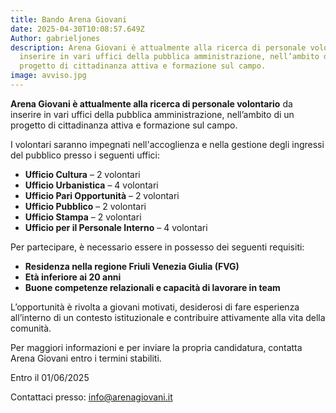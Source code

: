 ```yaml
---
title: Bando Arena Giovani
date: 2025-04-30T10:08:57.649Z
Author: gabrieljones
description: Arena Giovani è attualmente alla ricerca di personale volontario da
  inserire in vari uffici della pubblica amministrazione, nell’ambito di un
  progetto di cittadinanza attiva e formazione sul campo.
image: avviso.jpg
---
```


**Arena Giovani è attualmente alla ricerca di personale volontario** da inserire in vari uffici della pubblica amministrazione, nell’ambito di un progetto di cittadinanza attiva e formazione sul campo.  

I volontari saranno impegnati nell'accoglienza e nella gestione degli ingressi del pubblico presso i seguenti uffici:

- **Ufficio Cultura** – 2 volontari  
- **Ufficio Urbanistica** – 4 volontari  
- **Ufficio Pari Opportunità** – 2 volontari  
- **Ufficio Pubblico** – 2 volontari  
- **Ufficio Stampa** – 2 volontari  
- **Ufficio per il Personale Interno** – 4 volontari

Per partecipare, è necessario essere in possesso dei seguenti requisiti:

- **Residenza nella regione Friuli Venezia Giulia (FVG)**  
- **Età inferiore ai 20 anni**  
- **Buone competenze relazionali e capacità di lavorare in team**

L’opportunità è rivolta a giovani motivati, desiderosi di fare esperienza all’interno di un contesto istituzionale e contribuire attivamente alla vita della comunità.  

Per maggiori informazioni e per inviare la propria candidatura, contatta Arena Giovani entro i termini stabiliti.

Entro il 01/06/2025

Contattaci presso: info@arenagiovani.it